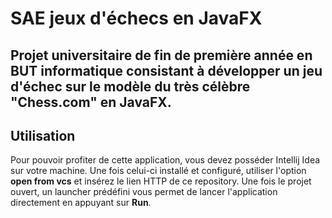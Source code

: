 # SAE jeux d'échecs en JavaFX
Projet universitaire de fin de première année en BUT informatique consistant à développer un jeu d'échec sur le modèle du très célèbre "Chess.com" en JavaFX.
--------------------
## Utilisation
Pour pouvoir profiter de cette application, vous devez posséder Intellij Idea sur votre machine. Une fois celui-ci installé et configuré, utiliser l'option **open from vcs** et insérez le lien HTTP de ce repository. Une fois le projet ouvert, un launcher prédéfini vous permet de lancer l'application directement en appuyant sur **Run**.
